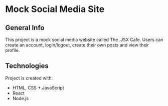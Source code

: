 # Mock Social Media Site

## General Info
This project is a mock social media website called The .JSX Cafe. Users can create an account, login/logout, create their own posts and view their profile.
	
## Technologies
Project is created with:
* HTML, CSS + JavaScript
* React
* Node.js
